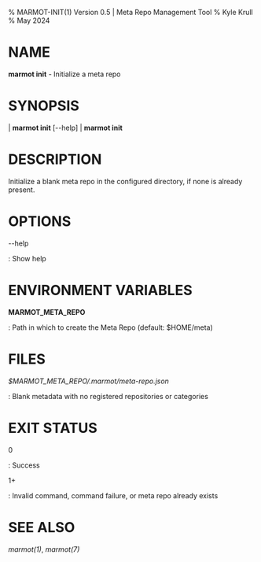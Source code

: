 % MARMOT-INIT(1) Version 0.5 | Meta Repo Management Tool
% Kyle Krull
% May 2024

# NAME

**marmot init** - Initialize a meta repo

# SYNOPSIS

| **marmot init** [\-\-help]
| **marmot init**

# DESCRIPTION

Initialize a blank meta repo in the configured directory, if none is already present.

# OPTIONS

-\-help

: Show help

# ENVIRONMENT VARIABLES

**MARMOT_META_REPO**

: Path in which to create the Meta Repo (default: $HOME/meta)

# FILES

*$MARMOT_META_REPO/.marmot/meta-repo.json*

: Blank metadata with no registered repositories or categories

# EXIT STATUS

0

: Success

1+

: Invalid command, command failure, or meta repo already exists

# SEE ALSO

*marmot(1)*, *marmot(7)*
